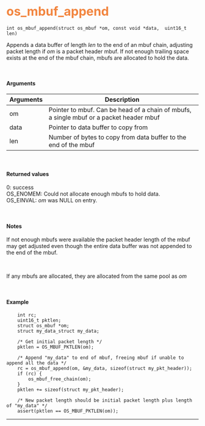 ## <font color="#F2853F" style="font-size:24pt"> os_mbuf_append</font>

```no-highlight
int os_mbuf_append(struct os_mbuf *om, const void *data,  uint16_t len)
```

Appends a data buffer of length *len* to the end of an mbuf chain, adjusting packet length if *om* is a packet header mbuf. If not enough trailing space exists at the end of the mbuf chain, mbufs are allocated to hold the data.

<br>

#### Arguments

| Arguments | Description |
|-----------|-------------|
| om |  Pointer to mbuf. Can be head of a chain of mbufs, a single mbuf or a packet header mbuf  |
| data | Pointer to data buffer to copy from |
| len | Number of bytes to copy from data buffer to the end of the mbuf |


<br>

#### Returned values

0: success  
OS_ENOMEM: Could not allocate enough mbufs to hold data.  
OS_EINVAL: *om* was NULL on entry.

<br>

#### Notes
If not enough mbufs were available the packet header length of the mbuf may get adjusted even though the entire data buffer was not appended to the end of the mbuf.

<br>

If any mbufs are allocated, they are allocated from the same pool as *om*

<br>

#### Example

```no-highlight
    int rc;
    uint16_t pktlen;
	struct os_mbuf *om;
	struct my_data_struct my_data;
	
    /* Get initial packet length */
    pktlen = OS_MBUF_PKTLEN(om);

	/* Append "my_data" to end of mbuf, freeing mbuf if unable to append all the data */
    rc = os_mbuf_append(om, &my_data, sizeof(struct my_pkt_header));
    if (rc) {
        os_mbuf_free_chain(om);
    }
    pktlen += sizeof(struct my_pkt_header);

    /* New packet length should be initial packet length plus length of "my_data" */
	assert(pktlen == OS_MBUF_PKTLEN(om));
```

---------------------
